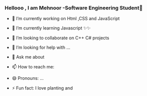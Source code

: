### Hellooo , I am Mehnoor -Software Engineering Student👋


- 🔭 I’m currently working on Html ,CSS and JavaScript
- 🌱 I’m currently learning Javascript ✨✨
- 👯 I’m looking to collaborate on C++ C# projects
- 🤔 I’m looking for help with ...
- 💬 Ask me about 
- 📫 How to reach me: 
 
- 😄 Pronouns: ...
- ⚡ Fun fact: I love planting and



